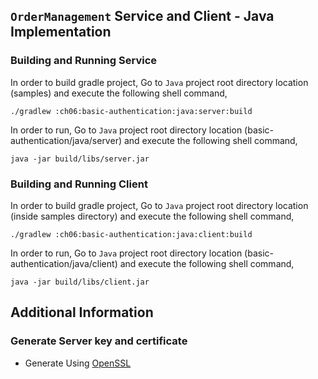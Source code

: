 ## ``OrderManagement`` Service and Client - Java Implementation

### Building and Running Service

In order to build gradle project, Go to ``Java`` project root directory location (samples) and execute
 the following shell command,
```
./gradlew :ch06:basic-authentication:java:server:build
```

In order to run, Go to ``Java`` project root directory location (basic-authentication/java/server) and execute the following
shell command,

```
java -jar build/libs/server.jar
```

### Building and Running Client

In order to build gradle project, Go to ``Java`` project root directory location (inside samples directory) and execute
 the following shell command,
```
./gradlew :ch06:basic-authentication:java:client:build
```

In order to run, Go to ``Java`` project root directory location (basic-authentication/java/client) and execute the following
shell command,

```
java -jar build/libs/client.jar
```

## Additional Information

### Generate Server key and certificate

* Generate Using [OpenSSL](../certs/README.md)

